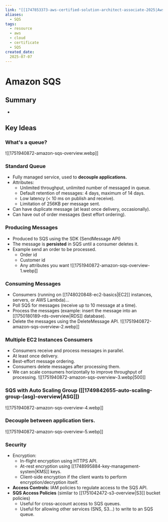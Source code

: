 ```yaml
---
link: "[[1747853373-aws-certified-solution-architect-associate-2025|Aws Certified Solution Architect Associate 2025]]"
aliases: 
  - SQS
tags:
  - resource
  - aws
  - cloud
  - certificate
  - SQS
created_date:
  2025-07-07
---
```

# Amazon SQS
## Summary
- 

## Key Ideas
### What's a queue?
![[1751940872-amazon-sqs-overview.webp]]

### Standard Queue
- Fully managed service, used to **decouple applications.**
- Attributes:
  - Unlimited throughput, unlimited number of messaged in queue.
  - Default retention of messages: 4 days, maximum of 14 days.
  - Low latency (< 10 ms on publish and receive).
  - Limitation of 256KB per message sent.
- Can have duplicate message (at least once delivery, occasionally).
- Can have out of order messages (best effort ordering).

### Producing Messages
- Produced to SQS using the SDK (SendMessage API)
- The message is **persisted** in SQS until a consumer deletes it.
- Example send an order to be processed.
  - Order id
  - Customer id
  - Any attributes you want
![[1751940872-amazon-sqs-overview-1.webp]]

### Consuming Messages
- Consumers (running on [[1748020848-ec2-basics|EC2]] instances, servers, or AWS Lambda)...
- Poll SQS for messages (receive up to 10 message at a time).
- Process the messages (example: insert the message into an [[1750180189-rds-overview|RDS]] database).
- Delete the messages using the DeleteMessage API.
![[1751940872-amazon-sqs-overview-2.webp]]

### Multiple EC2 Instances Consumers
- Consumers receive and process messages in parallel.
- At least once delivery.
- Best-effort message ordering.
- Consumers delete messages after processing them.
- We can scale consumers horizontally to improve throughput of processing.
![[1751940872-amazon-sqs-overview-3.webp|500]]

### SQS with Auto Scaling Group ([[1749842655-auto-scaling-group-(asg)-overview|ASG]])
![[1751940872-amazon-sqs-overview-4.webp]]

### Decouple between application tiers.
![[1751940872-amazon-sqs-overview-5.webp]]

### Security
- Encryption:
  - In-flight encryption using HTTPS API.
  - At-rest encryption using [[1748995884-key-management-system|KMS]] keys.
  - Client-side encryption if the client wants to perform encryption/decryption itself.
- **Access Controls:** IAM policies to regulate access to the SQS API.
- **SQS Access Policies** (similar to [[1751042472-s3-overview|S3]] bucket policies)
  - Useful for cross-account access to SQS queues.
  - Useful for allowing other services (SNS, S3...) to write to an SQS queue.

